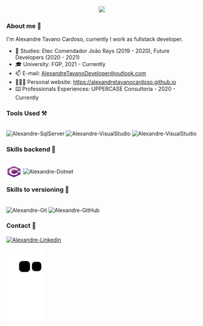 
<div align="center">
  <a href="https://github.com/alexandretavanocardoso"></a>
  <img height="180em" src="https://github-readme-stats.vercel.app/api/top-langs/?username=alexandretavanocardoso&layout=compact&langs_count=7&theme=dark"/>
</div>

### **About me** 🧑
I'm Alexandre Tavano Cardoso, currently I work as fullstack developer.

- 📕 Studies: Etec Comendador João Rays (2019 - 2020), Future Developers (2020 - 2021)
- 🎓 University: FGP, 2021 - Currently
- 📫 E-mail: AlexandreTavanoDeveloper@outlook.com
- 👨🏾‍💻 Personal website: https://alexandretavanocardoso.github.io
- ⌨️ Professionals Experiences: UPPERCASE Consultoria - 2020 - Currently


### **Tools Used** ⚒️
<div style="display: inline_block"><br>
<img align="center" alt="Alexandre-SqlServer" height="30" width="40" src="https://cdn.jsdelivr.net/gh/devicons/devicon/icons/microsoftsqlserver/microsoftsqlserver-plain-wordmark.svg">
<img align="center" alt="Alexandre-VisualStudio" height="30" width="40" src="https://cdn.jsdelivr.net/gh/devicons/devicon/icons/visualstudio/visualstudio-plain.svg">
<img align="center" alt="Alexandre-VisualStudio" height="30" width="40" src="https://cdn.jsdelivr.net/gh/devicons/devicon/icons/vscode/vscode-original-wordmark.svg">
</div>


### **Skills backend** 🚀
<div style="display: inline_block"><br>
<img align="center" alt="Alexandre-Csharp" height="30" width="40" src="https://raw.githubusercontent.com/devicons/devicon/master/icons/csharp/csharp-original.svg">
<img align="center" alt="Alexandre-Dotnet" height="30" width="40" src="https://cdn.jsdelivr.net/gh/devicons/devicon/icons/dotnetcore/dotnetcore-original.svg">
</div>

### **Skills to versioning** 🚀
<div style="display: inline_block"><br>
<img align="center" alt="Alexandre-Git" height="30" width="40" src="https://cdn.jsdelivr.net/gh/devicons/devicon/icons/git/git-original.svg">
<img align="center" alt="Alexandre-GitHub" height="30" width="40" src="https://cdn.jsdelivr.net/gh/devicons/devicon/icons/github/github-original-wordmark.svg">
</div>

### **Contact**  📱
<a target="_blank" href="https://www.linkedin.com/in/alexandretavano/"><img align="center" alt="Alexandre-Linkedin" height="30" width="40" src="https://cdn.jsdelivr.net/gh/devicons/devicon/icons/linkedin/linkedin-original.svg"></a>


![Snake animation](https://github.com/rafaballerini/rafaballerini/blob/output/github-contribution-grid-snake.svg)
